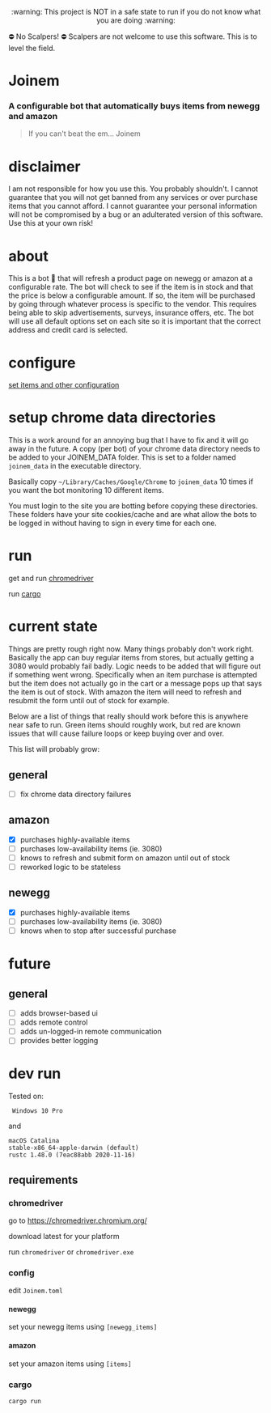 <p align="center">
:warning: This project is NOT in a safe state to run if you do not 
know what you are doing :warning: 

:no_entry: No Scalpers! :no_entry:
Scalpers are not welcome to use this software. This is to level the field.
</p>

# Joinem

### A configurable bot that automatically buys items from newegg and amazon

> If you can't beat the em... Joinem

# disclaimer

I am not responsible for how you use this. You probably shouldn't.
I cannot guarantee that you will not get banned from any services or
over purchase items that you cannot afford. I cannot guarantee your 
personal information will not be compromised by a bug or an adulterated 
version of this software. Use this at your own risk!

# about

This is a bot :robot: that will refresh a product page on newegg or amazon at a
configurable rate. The bot will check to see if the item is in stock and 
that the price is below a configurable amount. If so, the item will be 
purchased by going through whatever process is specific to the vendor.
This requires being able to skip advertisements, surveys, insurance offers,
etc. The bot will use all default options set on each site so it is
important that the correct address and credit card is selected.

# configure

[set items and other configuration](#config)

# setup chrome data directories 

This is a work around for an annoying bug that I have to fix and it will
go away in the future. A copy (per bot) of your chrome data directory 
needs to be added to your JOINEM_DATA folder. This is set to a folder 
named `joinem_data` in the executable directory. 

Basically copy `~/Library/Caches/Google/Chrome` to `joinem_data` 10 times 
if you want the bot monitoring 10 different items.

You must login to the site you are botting before copying these directories.
These folders have your site cookies/cache and are what allow the bots
to be logged in without having to sign in every time for each one.

# run

get and run [chromedriver](#chromedriver)

[//]: # (build binary and make instructions)
run [cargo](#cargo)

# current state

Things are pretty rough right now. Many things probably don't work right.
Basically the app can buy regular items from stores, but actually getting
a 3080 would probably fail badly. Logic needs to be added that will figure 
out if something went wrong. Specifically when an item purchase is attempted
but the item does not actually go in the cart or a message pops up that says
the item is out of stock. With amazon the item will need to refresh and 
resubmit the form until out of stock for example.

Below are a list of things that really should work before this is anywhere
near safe to run. Green items should roughly work, but red are known
issues that will cause failure loops or keep buying over and over.

This list will probably grow:

## general

- [ ] fix chrome data directory failures

## amazon

- [x] purchases highly-available items 
- [ ] purchases low-availability items (ie. 3080)
- [ ] knows to refresh and submit form on amazon until out of stock 
- [ ] reworked logic to be stateless 

## newegg

- [x] purchases highly-available items 
- [ ] purchases low-availability items (ie. 3080)
- [ ] knows when to stop after successful purchase 

# future

## general

- [ ] adds browser-based ui 
- [ ] adds remote control 
- [ ] adds un-logged-in remote communication 
- [ ] provides better logging

# dev run

Tested on:

` Windows 10 Pro`

and

```
macOS Catalina 
stable-x86_64-apple-darwin (default)
rustc 1.48.0 (7eac88abb 2020-11-16)
```

## requirements

### chromedriver

go to https://chromedriver.chromium.org/

download latest for your platform

run `chromedriver` or `chromedriver.exe`

### config 

edit `Joinem.toml`

#### newegg

set your newegg items using `[newegg_items]`

#### amazon

set your amazon items using `[items]`

### cargo

`cargo run`

[//]: # (build binary and make instructions)
[//]: # (FUTURE: dev install when using cargo-watch)
[//]: # (cargo install systemfd cargo-watch)
[//]: # (FUTURE: dev run when using cargo-watch)
[//]: # (systemfd --no-pid -s http::3030 -- cargo watch -x 'run')
